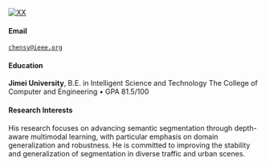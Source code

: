 [![XX](https://img.shields.io/badge/XX-github-blue?logo=github)](https://github.com/XX)

#### Email  
<code>chensy@ieee.org</code>  

#### Education  
**Jimei University**, B.E. in Intelligent Science and Technology The College of Computer and Engineering
• GPA 81.5/100 


#### Research Interests  
His research focuses on advancing semantic segmentation through depth-aware multimodal learning, with particular emphasis on domain generalization and robustness. He is committed to improving the stability and generalization of segmentation in diverse traffic and urban scenes.

